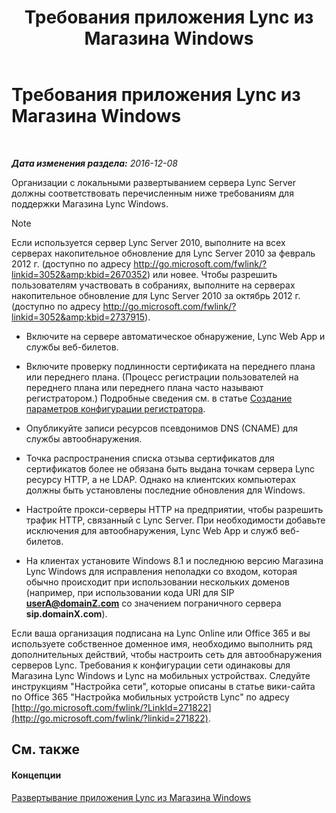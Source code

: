 ﻿---
title: Требования приложения Lync из Магазина Windows
TOCTitle: Требования приложения Lync из Магазина Windows
ms:assetid: 5f2e0a40-8450-4f61-b6f6-913fc1906020
ms:mtpsurl: https://technet.microsoft.com/ru-ru/library/JJ823129(v=OCS.15)
ms:contentKeyID: 52058240
ms.date: 12/10/2016
mtps_version: v=OCS.15
ms.translationtype: HT
---

# Требования приложения Lync из Магазина Windows

 

_**Дата изменения раздела:** 2016-12-08_

Организации с локальными развертыванием сервера Lync Server должны соответствовать перечисленным ниже требованиям для поддержки Магазина Lync Windows.

> [!NOTE]  
> Если используется сервер Lync Server 2010, выполните на всех серверах накопительное обновление для Lync Server 2010 за февраль 2012 г. (доступно по адресу <a href="http://go.microsoft.com/fwlink/?linkid=3052%26kbid=2670352" class="uri">http://go.microsoft.com/fwlink/?linkid=3052&amp;kbid=2670352</a>) или новее. Чтобы разрешить пользователям участвовать в собраниях, выполните на серверах накопительное обновление для Lync Server 2010 за октябрь 2012 г. (доступно по адресу <a href="http://go.microsoft.com/fwlink/?linkid=3052%26kbid=2737915" class="uri">http://go.microsoft.com/fwlink/?linkid=3052&amp;kbid=2737915</a>).

  - Включите на сервере автоматическое обнаружение, Lync Web App и службы веб-билетов.

  - Включите проверку подлинности сертификата на переднего плана или переднего плана. (Процесс регистрации пользователей на переднего плана или переднего плана часто называют регистратором.) Подробные сведения см. в статье [Создание параметров конфигурации регистратора](lync-server-2013-create-registrar-configuration-settings.md).

  - Опубликуйте записи ресурсов псевдонимов DNS (CNAME) для службы автообнаружения.

  - Точка распространения списка отзыва сертификатов для сертификатов более не обязана быть выдана точкам сервера Lync ресурсу HTTP, а не LDAP. Однако на клиентских компьютерах должны быть установлены последние обновления для Windows.

  - Настройте прокси-серверы HTTP на предприятии, чтобы разрешить трафик HTTP, связанный с Lync Server. При необходимости добавьте исключения для автообнаружения, Lync Web App и служб веб-билетов.

  - На клиентах установите Windows 8.1 и последнюю версию Магазина Lync Windows для исправления неполадки со входом, которая обычно происходит при использовании нескольких доменов (например, при использовании кода URI для SIP **userA@domainZ.com** со значением пограничного сервера **sip.domainX.com**).

Если ваша организация подписана на Lync Online или Office 365 и вы используете собственное доменное имя, необходимо выполнить ряд дополнительных действий, чтобы настроить сеть для автообнаружения серверов Lync. Требования к конфигурации сети одинаковы для Магазина Lync Windows и Lync на мобильных устройствах. Следуйте инструкциям "Настройка сети", которые описаны в статье вики-сайта по Office 365 "Настройка мобильных устройств Lync" по адресу [http://go.microsoft.com/fwlink/?LinkId=271822](http://go.microsoft.com/fwlink/?linkid=271822).

## См. также

#### Концепции

[Развертывание приложения Lync из Магазина Windows](lync-server-2013-deploying-lync-windows-store-app.md)

